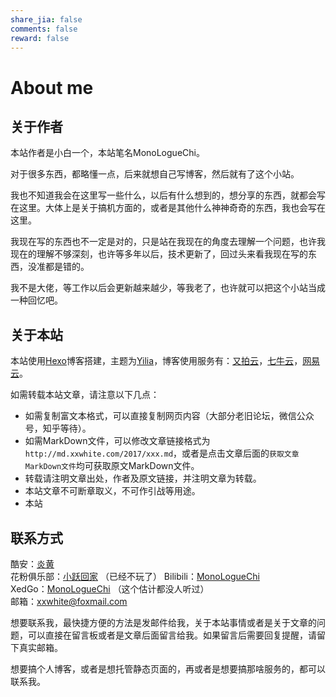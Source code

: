 ```yaml
---
share_jia: false
comments: false
reward: false
---
```


# About me


## 关于作者
本站作者是小白一个，本站笔名MonoLogueChi。

对于很多东西，都略懂一点，后来就想自己写博客，然后就有了这个小站。

我也不知道我会在这里写一些什么，以后有什么想到的，想分享的东西，就都会写在这里。大体上是关于搞机方面的，或者是其他什么神神奇奇的东西，我也会写在这里。

我现在写的东西也不一定是对的，只是站在我现在的角度去理解一个问题，也许我现在的理解不够深刻，也许等多年以后，技术更新了，回过头来看我现在写的东西，没准都是错的。

我不是大佬，等工作以后会更新越来越少，等我老了，也许就可以把这个小站当成一种回忆吧。

## 关于本站

本站使用[Hexo](http://hexo.io/)博客搭建，主题为[Yilia](https://github.com/litten/hexo-theme-yilia)，博客使用服务有：[又拍云](https://console.upyun.com/register/?invite=B1Tr4zsVf)，[七牛云](https://portal.qiniu.com/signup?code=3lor2t6uys85u)，[网易云](https://www.163yun.com/)。

如需转载本站文章，请注意以下几点：
- 如需复制富文本格式，可以直接复制网页内容（大部分老旧论坛，微信公众号，知乎等待）。
- 如需MarkDown文件，可以修改文章链接格式为`http://md.xxwhite.com/2017/xxx.md`，或者是点击文章后面的`获取文章MarkDown文件`均可获取原文MarkDown文件。
- 转载请注明文章出处，作者及原文链接，并注明文章为转载。
- 本站文章不可断章取义，不可作引战等用途。
- 本站

## 联系方式

酷安：[炎黄](http://www.coolapk.com/u/561054)  
花粉俱乐部：[小跃回家]()  （已经不玩了）
Bilibili：[MonoLogueChi](https://space.bilibili.com/28474682/#/)  
XedGo：[MonoLogueChi]() （这个估计都没人听过）  
邮箱：[xxwhite@foxmail.com](mailto:xxwhite@foxmail.com)

想要联系我，最快捷方便的方法是发邮件给我，关于本站事情或者是关于文章的问题，可以直接在留言板或者是文章后面留言给我。如果留言后需要回复提醒，请留下真实邮箱。

想要搞个人博客，或者是想托管静态页面的，再或者是想要搞那啥服务的，都可以联系我。
